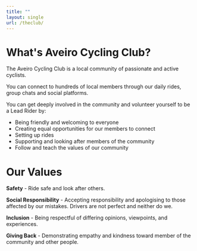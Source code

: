 ```yaml
---
title: ""
layout: single
url: /theclub/
---
```


# What's Aveiro Cycling Club?

The Aveiro Cycling Club is a local community of passionate and active cyclists.

You can connect to hundreds of local members through our daily rides, group chats and social platforms.

You can get deeply involved in the community and volunteer yourself to be a Lead Rider by:
- Being friendly and welcoming to everyone
- Creating equal opportunities for our members to connect
- Setting up rides
- Supporting and looking after members of the community
- Follow and teach the values of our community

# Our Values

**Safety** - Ride safe and look after others.

**Social Responsibility** - Accepting responsibility and apologising to those affected by our mistakes. Drivers are not perfect and neither do we.

**Inclusion** - Being respectful of differing opinions, viewpoints, and experiences.

**Giving Back** - Demonstrating empathy and kindness toward member of the community and other people.